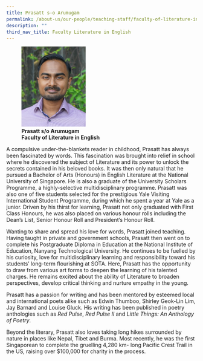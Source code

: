 ```yaml
---
title: Prasatt s–o Arumugam
permalink: /about-us/our-people/teaching-staff/faculty-of-literature-in-english/prasatt-s-o-arumugam/
description: ""
third_nav_title: Faculty Literature in English
---
```

<figure>
<img style="width:40%" src="/images/liel---prasatt---portrait.jpg">
<figcaption> <strong>Prasatt s/o Arumugam<br>
Faculty of Literature in English</strong>
</figcaption>
</figure>


A compulsive under-the-blankets reader in childhood, Prasatt has always been fascinated by words. This fascination was brought into relief in school where he discovered the subject of Literature and its power to unlock the secrets contained in his beloved books. It was then only natural that he pursued a Bachelor of Arts (Honours) in English Literature at the National University of Singapore. He is also a graduate of the University Scholars Programme, a highly-selective multidisciplinary programme. Prasatt was also one of five students selected for the prestigious Yale Visiting International Student Programme, during which he spent a year at Yale as a junior. Driven by his thirst for learning, Prasatt not only graduated with First Class Honours, he was also placed on various honour rolls including the Dean’s List, Senior Honour Roll and President’s Honour Roll.

  

Wanting to share and spread his love for words, Prasatt joined teaching. Having taught in private and government schools, Prasatt then went on to complete his Postgraduate Diploma in Education at the National Institute of Education, Nanyang Technological University. He continues to be fuelled by his curiosity, love for multidisciplinary learning and responsibility toward his students’ long-term flourishing at SOTA. Here, Prasatt has the opportunity to draw from various art forms to deepen the learning of his talented charges. He remains excited about the ability of Literature to broaden perspectives, develop critical thinking and nurture empathy in the young.

  

Prasatt has a passion for writing and has been mentored by esteemed local and international poets alike such as Edwin Thumboo, Shirley Geok-Lin Lim, Jay Barnard and Louise Gluck. His writing has been published in poetry anthologies such as&nbsp;_Red Pulse_,&nbsp;_Red Pulse II_&nbsp;and&nbsp;_Little Things: An Anthology of Poetry_.

  

Beyond the literary, Prasatt also loves taking long hikes surrounded by nature in places like Nepal, Tibet and Burma. Most recently, he was the first Singaporean to complete the gruelling 4,280 km- long Pacific Crest Trail in the US, raising over $100,000 for charity in the process.
